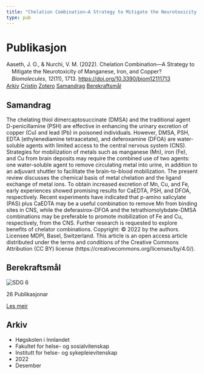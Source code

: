 ```yaml
---
title: "Chelation Combination—A Strategy to Mitigate the Neurotoxicity of Manganese, Iron, and Copper?"
type: pub
---
```

<h1>Publikasjon</h1>
<article id="csl-bib-container-8DQG75QQ" class="csl-bib-container">
  <div class="csl-bib-body" style="line-height: 1.35; padding-left: 1em; text-indent:-1em;">
  <div class="csl-entry">Aaseth, J. O., &amp; Nurchi, V. M. (2022). Chelation Combination&#x2014;A Strategy to Mitigate the Neurotoxicity of Manganese, Iron, and Copper? <i>Biomolecules</i>, <i>12</i>(11), 1713. <a href="https://doi.org/10.3390/biom12111713">https://doi.org/10.3390/biom12111713</a></div>
</div>
  <div class="csl-bib-buttons">
    <a href="#taxonomy-article-8DQG75QQ" class="csl-bib-button">Arkiv</a>
    <a href="https://app.cristin.no/results/show.jsf?id=2093099" alt="Cristin URL" class="csl-bib-button">Cristin</a>
    <a href="http://zotero.org/groups/5022929/items/8DQG75QQ" alt="Zotero URL" class="csl-bib-button">Zotero</a>
    <a href="#abstract-article-8DQG75QQ" class="csl-bib-button">Samandrag</a>
    <a href="#sdg-article-8DQG75QQ" class="csl-bib-button">Berekraftsmål</a>
  </div>
  <div id="csl-bib-meta-container-8DQG75QQ"></div>
</article>
<div id="csl-bib-meta-8DQG75QQ" class="csl-bib-meta">
  <article id="abstract-article-8DQG75QQ" class="abstract-article">
    <h1>Samandrag</h1>
    The chelating thiol dimercaptosuccinate (DMSA) and the traditional agent D-penicillamine (PSH) are effective in enhancing the urinary excretion of copper (Cu) and lead (Pb) in poisoned individuals. However, DMSA, PSH, EDTA (ethylenediamine tetraacetate), and deferoxamine (DFOA) are water-soluble agents with limited access to the central nervous system (CNS). Strategies for mobilization of metals such as manganese (Mn), iron (Fe), and Cu from brain deposits may require the combined use of two agents: one water-soluble agent to remove circulating metal into urine, in addition to an adjuvant shuttler to facilitate the brain-to-blood mobilization. The present review discusses the chemical basis of metal chelation and the ligand exchange of metal ions. To obtain increased excretion of Mn, Cu, and Fe, early experiences showed promising results for CaEDTA, PSH, and DFOA, respectively. Recent experiments have indicated that p-amino salicylate (PAS) plus CaEDTA may be a useful combination to remove Mn from binding sites in CNS, while the deferasirox-DFOA and the tetrathiomolybdate-DMSA combinations may be preferable to promote mobilization of Fe and Cu, respectively, from the CNS. Further research is requested to explore benefits of chelator combinations. 
Copyright: © 2022 by the authors. Licensee MDPI, Basel, Switzerland. This article is an open access article distributed under the terms and conditions of the Creative Commons Attribution (CC BY) license (https://creativecommons.org/licenses/by/4.0/).
  </article>
  <article id="sdg-article-8DQG75QQ" class="sdg-article">
    <h1>Berekraftsmål</h1>
    <div class="sdg-container"><div id="sdg6" class="sdg">
<img src="{{< params subfolder >}}images/sdg/sdg06_no.png" class="image" alt="SDG 6">
<div class="sdg-overlay">
<p class="sdg-publication-count"><span>26</span> Publikasjonar</p>
<p><a href="https://www.fn.no/om-fn/fns-baerekraftsmaal/rent-vann-og-gode-sanitaerforhold?lang=nno-NO" class="sdg-read-more">Les meir</a></p>
</div>
</div></div>
  </article>
  <article id="taxonomy-article-8DQG75QQ" class="taxonomy-article">
    <h1>Arkiv</h1>
    <ul>
      <li>Høgskolen i Innlandet</li>
      <li>Fakultet for helse- og sosialvitenskap</li>
      <li>Institutt for helse- og sykepleievitenskap</li>
      <li>2022</li>
      <li>Desember</li>
    </ul>
  </article>
</div>
